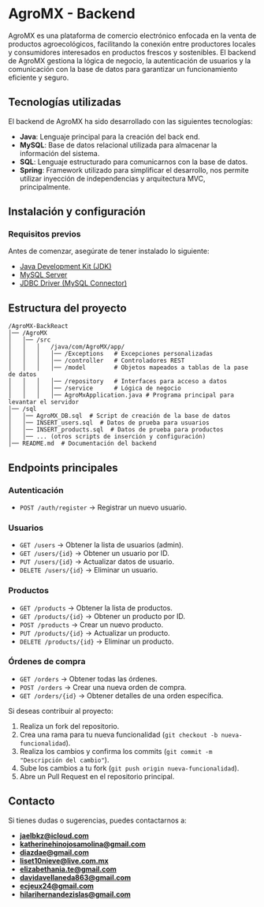 # AgroMX - Backend

AgroMX es una plataforma de comercio electrónico enfocada en la venta de productos agroecológicos, facilitando la conexión entre productores locales y consumidores interesados en productos frescos y sostenibles. El backend de AgroMX gestiona la lógica de negocio, la autenticación de usuarios y la comunicación con la base de datos para garantizar un funcionamiento eficiente y seguro.

## Tecnologías utilizadas

El backend de AgroMX ha sido desarrollado con las siguientes tecnologías:

- **Java**: Lenguaje principal para la creación del back end.
- **MySQL**: Base de datos relacional utilizada para almacenar la información del sistema.
- **SQL**: Lenguaje estructurado para comunicarnos con la base de datos.
- **Spring**: Framework utilizado para simplificar el desarrollo, nos permite utilizar inyección de independencias y arquitectura MVC, principalmente. 

## Instalación y configuración

### Requisitos previos

Antes de comenzar, asegúrate de tener instalado lo siguiente:

- [Java Development Kit (JDK)](https://adoptium.net/)
- [MySQL Server](https://dev.mysql.com/downloads/)
- [JDBC Driver (MySQL Connector)](https://dev.mysql.com/downloads/connector/j/)

## Estructura del proyecto

```
/AgroMX-BackReact
│── /AgroMX
│   │── /src
│   │   │   /java/com/AgroMX/app/
│   │   │   │── /Exceptions   # Excepciones personalizadas
│   │   │   │── /controller   # Controladores REST
│   │   │   │── /model        # Objetos mapeados a tablas de la pase de datos
│   │   │   │── /repository   # Interfaces para acceso a datos
│   │   │   │── /service      # Lógica de negocio
│   │   │   │── AgroMxApplication.java # Programa principal para levantar el servidor
│── /sql
│   │── AgroMX_DB.sql  # Script de creación de la base de datos
│   │── INSERT_users.sql  # Datos de prueba para usuarios
│   │── INSERT_products.sql  # Datos de prueba para productos
│   │── ... (otros scripts de inserción y configuración)
│── README.md  # Documentación del backend
```

## Endpoints principales

### Autenticación
- `POST /auth/register` → Registrar un nuevo usuario.

### Usuarios
- `GET /users` → Obtener la lista de usuarios (admin).
- `GET /users/{id}` → Obtener un usuario por ID.
- `PUT /users/{id}` → Actualizar datos de usuario.
- `DELETE /users/{id}` → Eliminar un usuario.

### Productos
- `GET /products` → Obtener la lista de productos.
- `GET /products/{id}` → Obtener un producto por ID.
- `POST /products` → Crear un nuevo producto.
- `PUT /products/{id}` → Actualizar un producto.
- `DELETE /products/{id}` → Eliminar un producto.

### Órdenes de compra
- `GET /orders` → Obtener todas las órdenes.
- `POST /orders` → Crear una nueva orden de compra.
- `GET /orders/{id}` → Obtener detalles de una orden específica.


Si deseas contribuir al proyecto:

1. Realiza un fork del repositorio.
2. Crea una rama para tu nueva funcionalidad (`git checkout -b nueva-funcionalidad`).
3. Realiza los cambios y confirma los commits (`git commit -m "Descripción del cambio"`).
4. Sube los cambios a tu fork (`git push origin nueva-funcionalidad`).
5. Abre un Pull Request en el repositorio principal.

## Contacto

Si tienes dudas o sugerencias, puedes contactarnos a:

- **jaelbkz@icloud.com**
- **katherinehinojosamolina@gmail.com**
- **diazdae@gmail.com**
- **liset10nieve@live.com.mx**
- **elizabethania.te@gmail.com**
- **davidavellaneda863@gmail.com**
- **ecjeux24@gmail.com**
- **hilarihernandezislas@gmail.com**

